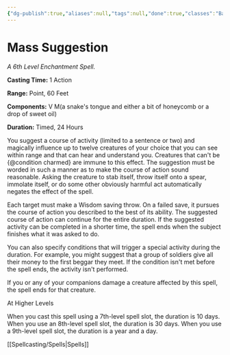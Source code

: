 ```yaml
---
{"dg-publish":true,"aliases":null,"tags":null,"done":true,"classes":"Bard, Sorcerer, Warlock, Wizard,","spellLevel":6,"school":"Enchantment","source":"PHB","permalink":"/spells/mass-suggestion/","dgHomeLink":false,"dgPassFrontmatter":true}
---
```


# Mass Suggestion
*A 6th Level Enchantment Spell.*

**Casting Time:** 1 Action

**Range:** Point, 60 Feet

**Components:** V M(a snake's tongue and either a bit of honeycomb or a drop of sweet oil)

**Duration:** Timed, 24 Hours

You suggest a course of activity (limited to a sentence or two) and magically influence up to twelve creatures of your choice that you can see within range and that can hear and understand you. Creatures that can't be {@condition charmed} are immune to this effect. The suggestion must be worded in such a manner as to make the course of action sound reasonable. Asking the creature to stab itself, throw itself onto a spear, immolate itself, or do some other obviously harmful act automatically negates the effect of the spell.



Each target must make a Wisdom saving throw. On a failed save, it pursues the course of action you described to the best of its ability. The suggested course of action can continue for the entire duration. If the suggested activity can be completed in a shorter time, the spell ends when the subject finishes what it was asked to do.



You can also specify conditions that will trigger a special activity during the duration. For example, you might suggest that a group of soldiers give all their money to the first beggar they meet. If the condition isn't met before the spell ends, the activity isn't performed.



If you or any of your companions damage a creature affected by this spell, the spell ends for that creature.

At Higher Levels

When you cast this spell using a 7th-level spell slot, the duration is 10 days. When you use an 8th-level spell slot, the duration is 30 days. When you use a 9th-level spell slot, the duration is a year and a day.

[[Spellcasting/Spells|Spells]]